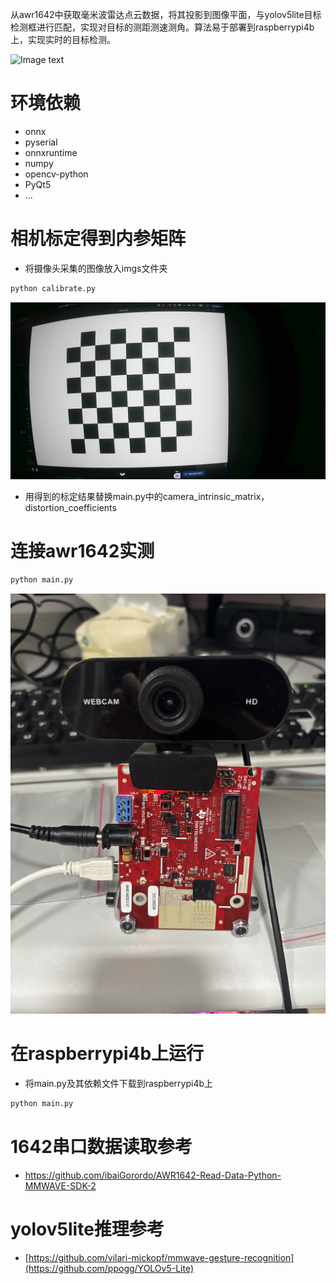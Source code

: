 从awr1642中获取毫米波雷达点云数据，将其投影到图像平面，与yolov5lite目标检测框进行匹配，实现对目标的测距测速测角。算法易于部署到raspberrypi4b上，实现实时的目标检测。

![Image text](https://github.com/lyz678/radar_camera_fusion_awr1642_yolov5lite/blob/main/cfg/radar_camera.gif)

# 环境依赖
- onnx
- pyserial
- onnxruntime
- numpy
- opencv-python
- PyQt5
- ...


# 相机标定得到内参矩阵
- 将摄像头采集的图像放入imgs文件夹
```bash
python calibrate.py
```
![Image text](https://github.com/lyz678/radar_camera_fusion_awr1642_yolov5lite/blob/main/imgs/1.jpeg)

- 用得到的标定结果替换main.py中的camera_intrinsic_matrix，distortion_coefficients
  


# 连接awr1642实测
```bash
python main.py
```
![Image text](https://github.com/lyz678/radar_camera_fusion_awr1642_yolov5lite/blob/main/cfg/radar_camera.png)

# 在raspberrypi4b上运行

- 将main.py及其依赖文件下载到raspberrypi4b上

```bash
python main.py
```
# 1642串口数据读取参考
- https://github.com/ibaiGorordo/AWR1642-Read-Data-Python-MMWAVE-SDK-2
  
# yolov5lite推理参考
- [https://github.com/vilari-mickopf/mmwave-gesture-recognition](https://github.com/ppogg/YOLOv5-Lite)






